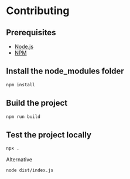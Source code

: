 # Contributing

## Prerequisites

- [Node.js](https://nodejs.org)
- [NPM](https://npmjs.com)

## Install the node_modules folder

```bash
npm install
```

## Build the project

```bash
npm run build
```

## Test the project locally

```bash
npx .
```

Alternative

```bash
node dist/index.js
```